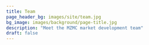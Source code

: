 ```yaml
---
title: Team
page_header_bg: images/site/team.jpg
bg_image: images/background/page-title.jpg
description: "Meet the MZMC market development team"
draft: false
---
```

